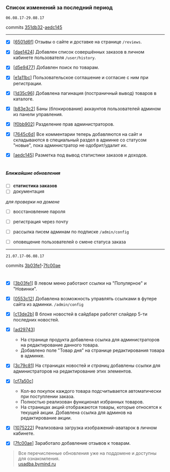 ### Список изменений за последний период
`06.08.17-29.08.17`

commits [351db32](https://github.com/bymind/usadba/commit/351db329d2a33da3ef6d58ad7fb49f3994e60ef8)-[aedc145](https://github.com/bymind/usadba/commit/aedc145240bd1e676730848a6f8235af7b93b715)

-------------------
- [x] [[6501d6f](https://github.com/bymind/usadba/commit/6501d6fc30478dc3e842d7ee688b9f4e8a0a8cae)] Отзывы о сайте и доставке на странице `/reviews`.

- [x] [[dae1424](https://github.com/bymind/usadba/commit/dae1424a20e2efec7e0f1b26328ff0daca4f8664)] Добавлен список совершённых заказов в личном кабинете пользователя `/user/history`.

- [x] [[d5e9477](https://github.com/bymind/usadba/commit/d5e9477245476fd6071f3656f2876c78e3ebc21f)] Добавлен поиск по товарам.

- [x] [[e1a11bc](https://github.com/bymind/usadba/commit/e1a11bc17422ea655f4d3a704f7dfc7f0413d3fb)] Пользовательское соглашение и согласие с ним при регистрации.

- [x] [[1d35c96](https://github.com/bymind/usadba/commit/1d35c96319863b985d398a03aa5d02647d583bc8)] Добавлена пагинация (постраничный вывод) товаров в каталоге.

- [x] [[b83e3c2](https://github.com/bymind/usadba/commit/b83e3c22fa12d0d244294dfba6b4faf6ef6671e0)] Баны (блокирование) аккаунтов пользователей админом из панели управления.

- [x] [[f0bb902](https://github.com/bymind/usadba/commit/f0bb902f9410278daca638fc8a13a5b5ba4ecf4c)] Разделение прав администраторов.

- [x] [[7645c6d](https://github.com/bymind/usadba/commit/7645c6d54129a70b8753e28efc928cf49a89afd7)] Все комментарии теперь добавляются на сайт и складываются в специальный раздел в админке со статусом "новые", пока администратор не одобрит/удалит их.

- [x] [[aedc145](https://github.com/bymind/usadba/commit/aedc145240bd1e676730848a6f8235af7b93b715)] Разметка под вывод статистики заказов и доходов.

#
##### Ближайшие обновления
- [ ] **статистика заказов**
- [ ] документация

_для проверки на домене_
- [ ] восстановление пароля
- [ ] регистрация через почту
- [ ] рассылка писем админам по подписке `/admin/config`
- [ ] оповещение пользователей о смене статуса заказа


---------------

`21.07.17-06.08.17`

commits [3b03fe1](https://github.com/bymind/usadba/commit/3b03fe170c0dac5d6a1396037eaedeeb9eced73a)-[7fc00ae](https://github.com/bymind/usadba/commit/7fc00aec4b992dad499bd0c4f4976c2b925ca9c1)

#

- [x] [[3b03fe1](https://github.com/bymind/usadba/commit/3b03fe170c0dac5d6a1396037eaedeeb9eced73a)] В левом меню работают ссылки на "Популярное" и "Новинки".

- [x] [[0553c12](https://github.com/bymind/usadba/commit/0553c12e34415d93a2b1bc4711671403be770dbb)] Добавлена возможность управлять ссылками в футере сайта из админки. `/admin/config`

- [x] [[c13de2b](https://github.com/bymind/usadba/commit/c13de2b34f591c9f8116af1a5f604198932f01c4)] В блоке новостей в сайдбаре работет слайдер 5-ти последних новостей.

- [x] [[ad29743](https://github.com/bymind/usadba/commit/ad29743836367563203f8022a7a4702bf65b4ecc)]
  * На странице продукта добавлена ссылка для администраторов на редактирование данного товара.
  * Добавлено поле "Товар дня" на странице редактирования товара в админке.

- [x] [[3c79c81](https://github.com/bymind/usadba/commit/3c79c811f1593c34b6968a4f0ae5db3202ffb64e)] На страницах новостей и _страниц_  добавлены ссылки для администраторов на редактирование этих элементов.

- [x] [[cf7a50c](https://github.com/bymind/usadba/commit/cf7a50cbb33fdcc88aa67d3169952763dd031476)]
  * Кол-во покупок каждого товара подсчитывается автоматически при поступлении заказа.
  * Полностью реализован функционал избранных товаров.
  * На страницах акций отображаются товары, которые относятся к текущей акции. Добавлена ссылка для админов на редактирование акции.

- [x] [[1075222](https://github.com/bymind/usadba/commit/1075222dfedb29cc7deef35412acea9f9bc4eb32)] Реализована загрузка изображений-аватарок в личном кабинете.

- [x] [[7fc00ae](https://github.com/bymind/usadba/commit/7fc00aec4b992dad499bd0c4f4976c2b925ca9c1)] Заработало добавление отзывов к товарам.


>Все перечисленные обновления уже на поддомене и доступны для ознакомления.<br>
>[usadba.bymind.ru](http://usadba.bymind.ru)
